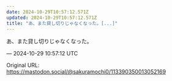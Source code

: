 ```yaml
---
date: 2024-10-29T10:57:12.571Z
updated: 2024-10-29T10:57:12.571Z
title: "あ、また貸し切りじゃなくなった。[...]"
---
```


<p>あ、また貸し切りじゃなくなった。</p>

&mdash; 2024-10-29 10:57:12 UTC

Original URL: https://mastodon.social/@sakuramochi0/113390350013052169
